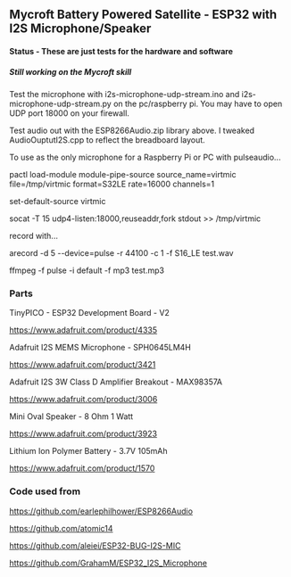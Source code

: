 ## Mycroft Battery Powered Satellite - ESP32 with I2S Microphone/Speaker



#### Status - These are just tests for the hardware and software

##### Still working on the Mycroft skill

Test the microphone with i2s-microphone-udp-stream.ino and i2s-microphone-udp-stream.py on the pc/raspberry pi.
You may have to open UDP port 18000 on your firewall.

Test audio out with the ESP8266Audio.zip library above. I tweaked AudioOuptutI2S.cpp to reflect the breadboard layout.

To use as the only microphone for a Raspberry Pi or PC with pulseaudio...

pactl load-module module-pipe-source source_name=virtmic file=/tmp/virtmic format=S32LE rate=16000 channels=1

set-default-source virtmic

socat -T 15 udp4-listen:18000,reuseaddr,fork stdout >> /tmp/virtmic

record with...

arecord -d 5 --device=pulse -r 44100 -c 1 -f S16_LE test.wav

ffmpeg -f pulse -i default -f mp3 test.mp3

### Parts

TinyPICO - ESP32 Development Board - V2

https://www.adafruit.com/product/4335

Adafruit I2S MEMS Microphone - SPH0645LM4H

https://www.adafruit.com/product/3421

Adafruit I2S 3W Class D Amplifier Breakout - MAX98357A

https://www.adafruit.com/product/3006

Mini Oval Speaker - 8 Ohm 1 Watt

https://www.adafruit.com/product/3923

Lithium Ion Polymer Battery - 3.7V 105mAh

https://www.adafruit.com/product/1570



### Code used from

https://github.com/earlephilhower/ESP8266Audio

https://github.com/atomic14

https://github.com/aleiei/ESP32-BUG-I2S-MIC

https://github.com/GrahamM/ESP32_I2S_Microphone

